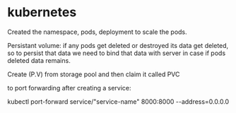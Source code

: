 # kubernetes
Created the namespace, pods, deployment to scale the pods.

Persistant volume: if any pods get deleted or destroyed its data get deleted, so to persist that data we need to bind that data with server in case if pods deleted data remains.

Create (P.V) from storage pool and then claim it called PVC


to port forwarding after creating a service:

kubectl port-forward service/"service-name" 8000:8000 --address=0.0.0.0

